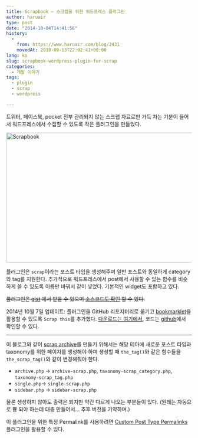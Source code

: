 ```yaml
---
title: Scrapbook – 스크랩을 위한 워드프레스 플러그인
author: haruair
type: post
date: "2014-10-04T14:41:56"
history:
  - 
    from: https://www.haruair.com/blog/2431
    movedAt: 2018-09-13T22:02:41+00:00
lang: ko
slug: scrapbook-wordpress-plugin-for-scrap
categories:
  - 개발 이야기
tags:
  - plugin
  - scrap
  - wordpress

---
```

트위터, 페이스북, pocket 전부 관리되지 않는 스크랩 자료로만 가득 차는 기분이 들어서 워드프레스에서 수집할 수 있도록 작은 플러그인을 만들었다.

[<img data-attachment-id="2436" data-permalink="https://edykim.com/blog/2431/screen-shot-2014-10-05-at-1-58-29-am" data-orig-file="https://edykim.com/wp-content/uploads/2014/10/Screen-Shot-2014-10-05-at-1.58.29-am.png?fit=1074%2C574&ssl=1" data-orig-size="1074,574" data-comments-opened="1" data-image-meta="{&quot;aperture&quot;:&quot;0&quot;,&quot;credit&quot;:&quot;&quot;,&quot;camera&quot;:&quot;&quot;,&quot;caption&quot;:&quot;&quot;,&quot;created_timestamp&quot;:&quot;0&quot;,&quot;copyright&quot;:&quot;&quot;,&quot;focal_length&quot;:&quot;0&quot;,&quot;iso&quot;:&quot;0&quot;,&quot;shutter_speed&quot;:&quot;0&quot;,&quot;title&quot;:&quot;&quot;,&quot;orientation&quot;:&quot;0&quot;}" data-image-title="Scrapbook" data-image-description="" data-medium-file="https://edykim.com/wp-content/uploads/2014/10/Screen-Shot-2014-10-05-at-1.58.29-am.png?fit=300%2C160&ssl=1" data-large-file="https://edykim.com/wp-content/uploads/2014/10/Screen-Shot-2014-10-05-at-1.58.29-am.png?fit=660%2C353&ssl=1" src="https://edykim.com/wp-content/uploads/2014/10/Screen-Shot-2014-10-05-at-1.58.29-am.png?resize=660%2C352" alt="Scrapbook" width="660" height="352" class="aligncenter size-large wp-image-2436" srcset="https://edykim.com/wp-content/uploads/2014/10/Screen-Shot-2014-10-05-at-1.58.29-am.png?resize=1024%2C547&ssl=1 1024w, https://edykim.com/wp-content/uploads/2014/10/Screen-Shot-2014-10-05-at-1.58.29-am.png?resize=300%2C160&ssl=1 300w, https://edykim.com/wp-content/uploads/2014/10/Screen-Shot-2014-10-05-at-1.58.29-am.png?resize=676%2C361&ssl=1 676w, https://edykim.com/wp-content/uploads/2014/10/Screen-Shot-2014-10-05-at-1.58.29-am.png?w=1074&ssl=1 1074w" sizes="(max-width: 660px) 100vw, 660px" data-recalc-dims="1" />][1]

플러그인은 `scrap`이라는 포스트 타입을 생성해주며 일반 포스트와 동일하게 category와 tag를 지원한다. 추가적으로 워드프레스에서 post에서 사용할 수 있는 함수를 비슷하게 쓸 수 있도록 이름만 바꿔서 같이 넣었다. 기본적인 widget도 포함하고 있다.

<del datetime="2014-10-07T06:27:36+00:00">플러그인은 <a href="https://gist.github.com/haruair/0ef8f46922e845b00f27/download" target="_blank">gist</a> 에서 받을 수 있으며 <a href="https://gist.github.com/haruair/0ef8f46922e845b00f27">소스코드도 확인</a> 할 수 있다.</del>

<span id="post-update-2014-10-07">2014년 10월 7일 업데이트</span>: 플러그인을 GitHub 리포지터리로 옮기고 [bookmarklet][2]을 활용할 수 있도록 `Scrap this`를 추가했다. [다운로드는 여기에서][3], 코드는 [github][4]에서 확인할 수 있다.

* * *

이 블로그와 같이 [scrap archive][5]를 만들기 위해서는 해당 테마에 새로운 포스트 타입과 taxonomy를 위한 페이지를 생성해야 하며 생성할 때 `the_tag()`와 같은 함수들을 `the_scrap_tag()`와 같이 변경해줘야 한다.

  * `archive.php` -> `archive-scrap.php`, `taxonomy-scrap_category.php`, `taxonomy-scrap_tag.php`
  * `single.php`-> `single-scrap.php`
  * `sidebar.php` -> `sidebar-scrap.php`

물론 생성하지 않아도 출력은 되지만 약간 다르게 나오는 부분들이 있다. (원래는 자동으로 뿅 되야 하는데 대충 만들어서&#8230; 추후 버전을 기약하며.)

이 플러그인을 위한 특정 Permalink를 사용하려면 [Custom Post Type Permalinks][6] 플러그인을 활용할 수 있다.

 [1]: https://edykim.com/wp-content/uploads/2014/10/Screen-Shot-2014-10-05-at-1.58.29-am.png
 [2]: http://haruair.com/blog/2464
 [3]: https://github.com/haruair/scrapbook/archive/master.zip
 [4]: https://github.com/haruair/scrapbook
 [5]: http://haruair.com/scrap
 [6]: https://wordpress.org/plugins/custom-post-type-permalinks/

